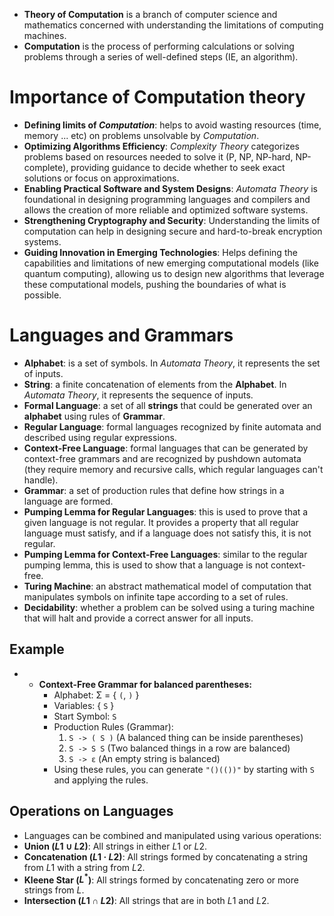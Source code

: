 - **Theory of Computation** is a branch of computer science and mathematics concerned with understanding the limitations of computing machines.
- **Computation** is the process of performing calculations or solving problems through a series of well-defined steps (IE, an algorithm).
# Importance of Computation theory
- **Defining limits of *Computation***: helps to avoid wasting resources (time, memory ... etc) on problems unsolvable by *Computation*.
- **Optimizing Algorithms Efficiency**: *Complexity Theory* categorizes problems based on resources needed to solve it (P, NP, NP-hard, NP-complete), providing guidance to decide whether to seek exact solutions or focus on approximations.
- **Enabling Practical Software and System Designs**: *Automata Theory* is foundational in designing programming languages and compilers and allows the creation of more reliable and optimized software systems.
- **Strengthening Cryptography and Security**: Understanding the limits of computation can help in designing secure and hard-to-break encryption systems.
- **Guiding Innovation in Emerging Technologies**: Helps defining the capabilities and limitations of new emerging computational models (like quantum computing), allowing us to design new algorithms that leverage these computational models, pushing the boundaries of what is possible.
# Languages and Grammars
- **Alphabet**: is a set of symbols. In *Automata Theory*, it represents the set of inputs.
- **String**: a finite concatenation of elements from the **Alphabet**. In *Automata Theory*, it represents the sequence of inputs.
- **Formal Language**: a set of all **strings** that could be generated over an **alphabet** using rules of **Grammar**.
- **Regular Language**: formal languages recognized by finite automata and described using regular expressions.
- **Context-Free Language**: formal languages that can be generated by context-free grammars and are recognized by pushdown automata (they require memory and recursive calls, which regular languages can't handle).
- **Grammar**: a set of production rules that define how strings in a language are formed.
- **Pumping Lemma for Regular Languages**: this is used to prove that a given
language is not regular. It provides a property that all regular language must satisfy, and if a language does not satisfy this, it is not regular.
- **Pumping Lemma for Context-Free Languages**: similar to the regular pumping lemma, this is used to show that a language is not context-free.
- **Turing Machine**: an abstract mathematical model of computation that manipulates symbols on infinite tape according to a set of rules.
- **Decidability**: whether a problem can be solved using a turing machine that will halt and provide a correct answer for all inputs.
## Example
- - **Context-Free Grammar for balanced parentheses:**
	- Alphabet: Σ = { `(`, `)` }
	- Variables: { `S` }
	- Start Symbol: `S`
	- Production Rules (Grammar):
		1. `S -> ( S )` (A balanced thing can be inside parentheses)
		2. `S -> S S` (Two balanced things in a row are balanced)
		3. `S -> ε` (An empty string is balanced)
	- Using these rules, you can generate `"()(())"` by starting with `S` and applying the rules.

## Operations on Languages
- Languages can be combined and manipulated using various operations:
- **Union ($L1 ∪ L2$)**: All strings in either $L1$ or $L2$.
- **Concatenation ($L1 · L2$)**: All strings formed by concatenating a string from $L1$ with a string from $L2$.
- **Kleene Star ($L^*$)**: All strings formed by concatenating zero or more strings from $L$.
- **Intersection ($L1 ∩ L2$)**: All strings that are in both $L1$ and $L2$.